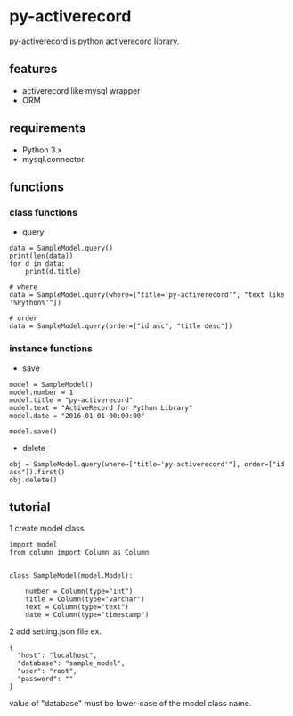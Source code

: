 # py-activerecord
py-activerecord is python activerecord library.

## features
- activerecord like mysql wrapper
- ORM

## requirements
- Python 3.x
- mysql.connector

## functions
### class functions
- query
```
data = SampleModel.query()
print(len(data))
for d in data:
    print(d.title)

# where
data = SampleModel.query(where=["title='py-activerecord'", "text like '%Python%'"])

# order
data = SampleModel.query(order=["id asc", "title desc"])
```
### instance functions
- save
```
model = SampleModel()
model.number = 1
model.title = "py-activerecord"
model.text = "ActiveRecord for Python Library"
model.date = "2016-01-01 00:00:00"

model.save()
```
- delete
```
obj = SampleModel.query(where=["title='py-activerecord'"], order=["id asc"]).first()
obj.delete()
```

## tutorial
1 create model class
```
import model
from column import Column as Column


class SampleModel(model.Model):

    number = Column(type="int")
    title = Column(type="varchar")
    text = Column(type="text")
    date = Column(type="timestamp")
```

2 add setting.json file
ex.
```
{
  "host": "localhost",
  "database": "sample_model",
  "user": "root",
  "password": ""
}
```
value of "database" must be lower-case of the model class name.
